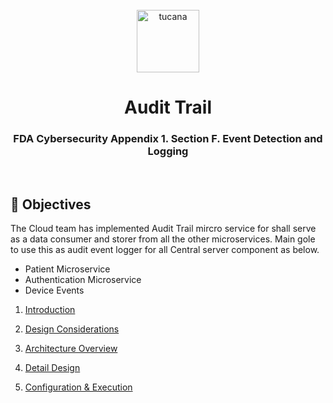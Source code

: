 <div align="center">
  <br>
  <img alt="tucana" src="https://user-images.githubusercontent.com/108890369/223312587-5c6326cc-5cf8-457d-9bb0-0a90f12190e5.png" height="100">
  <h1>Audit Trail</h1>
  <h3>FDA Cybersecurity Appendix 1. Section F. Event Detection and Logging</h3>
  </br>
</div>

## 🎯 Objectives

The Cloud team has implemented Audit Trail mircro service for shall serve as a data consumer and storer from all the other microservices. Main gole to use this as audit event logger for all Central server component as below. 

- Patient Microservice
- Authentication Microservice
- Device Events 


1. [Introduction](Introduction.md)

2. [Design Considerations](Design_Considerations.md)

3. [Architecture Overview](Architecture.md)

4. [Detail Design](Detail_Design.md)

5. [Configuration & Execution](../../../cloud/platforms/audit_trail/README.md)
